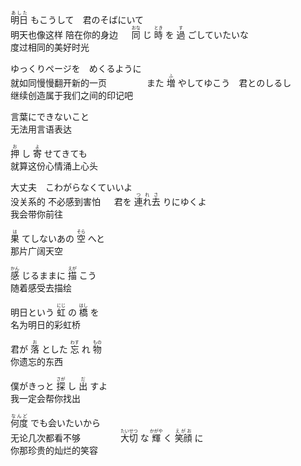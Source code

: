 <ruby>明日<rt>あした</rt></ruby> もこうして　君のそばにいて  
明天也像这样 陪在你的身边
　
<ruby>同<rt>おな</rt></ruby> じ <ruby>時<rt>とき</rt></ruby> を <ruby>過<rt>す</rt></ruby> ごしていたいな  
度过相同的美好时光

ゆっくりページを　めくるように  
就如同慢慢翻开新的一页
　　　　
また <ruby>増<rt>ふ</rt></ruby> やしてゆこう　君とのしるし  
继续创造属于我们之间的印记吧

言葉にできないこと  
无法用言语表达

<ruby>押<rt>お</rt></ruby> し <ruby>寄<rt>よ</rt></ruby> せてきても  
就算这份心情涌上心头

大丈夫　こわがらなくていいよ  
没关系的 不必感到害怕
　
君を <ruby>連れ去<rt>つれさ</rt></ruby> りにゆくよ  
我会带你前往

<ruby>果<rt>は</rt></ruby> てしないあの <ruby>空<rt>そら</rt></ruby> へと  
那片广阔天空

<ruby>感<rt>かん</rt></ruby> じるままに <ruby>描<rt>えが</rt></ruby> こう  
随着感受去描绘

明日という <ruby>虹<rt>にじ</rt></ruby> の <ruby>橋<rt>はし</rt></ruby> を  
名为明日的彩虹桥

君が <ruby>落<rt>お</rt></ruby> とした <ruby>忘<rt>わす</rt></ruby> れ <ruby>物<rt>もの</rt></ruby>  
你遗忘的东西

僕がきっと <ruby>探<rt>さが</rt></ruby> し <ruby>出<rt>だ</rt></ruby> すよ  
我一定会帮你找出

<ruby>何度<rt>なんど</rt></ruby> でも会いたいから  
无论几次都看不够
　　　　
<ruby>大切<rt>たいせつ</rt></ruby> な <ruby>輝<rt>かがや</rt></ruby> く <ruby>笑顔<rt>えがお</rt></ruby> に  
你那珍贵的灿烂的笑容